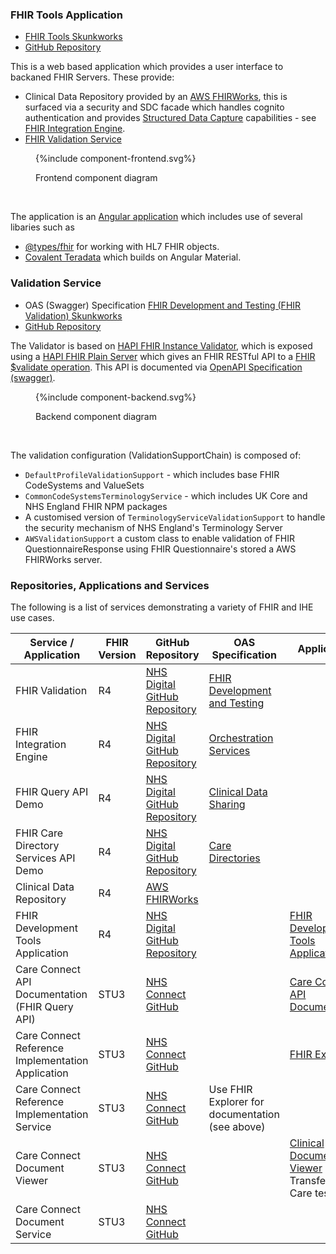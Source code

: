 
### FHIR Tools Application

- [FHIR Tools Skunkworks](https://nhsdigital.github.io/interoperability-standards-tools-skunkworks/)
- [GitHub Repository](https://github.com/NHSDigital/interoperability-standards-tools-skunkworks)

This is a web based application which provides a user interface to backaned FHIR Servers. These provide:

- Clinical Data Repository provided by an [AWS FHIRWorks](https://github.com/aws-solutions/fhir-works-on-aws), this is surfaced via a security and SDC facade which handles cognito authentication and provides [Structured Data Capture](https://build.fhir.org/ig/HL7/sdc/index.html) capabilities - see [FHIR Integration Engine](https://github.com/NHSDigital/IOPS-FHIR-Integration-Engine).
- [FHIR Validation Service](#validation-service)

<figure>
{%include component-frontend.svg%}
<p id="fX.X.X.X-X" class="figureTitle">Frontend component diagram</p>
</figure>
<br clear="all">

The application is an [Angular application](https://angular.dev/overview) which includes use of several libaries such as
- [@types/fhir](https://www.npmjs.com/package/@types/fhir) for working with HL7 FHIR objects.
- [Covalent Teradata](https://teradata.github.io/covalent/v8/#/) which builds on Angular Material.

### Validation Service

- OAS (Swagger) Specification [FHIR Development and Testing (FHIR Validation) Skunkworks](http://lb-fhir-validator-924628614.eu-west-2.elb.amazonaws.com/swagger-ui/index.html)
- [GitHub Repository](https://github.com/NHSDigital/FHIR-Validation)

The Validator is based on [HAPI FHIR Instance Validator](https://hapifhir.io/hapi-fhir/docs/validation/instance_validator.html), which is exposed using a [HAPI FHIR Plain Server](https://hapifhir.io/hapi-fhir/docs/server_plain/server_types.html) which gives an FHIR RESTful API to a [FHIR $validate operation](https://www.hl7.org/fhir/resource-operation-validate.html).
This API is documented via [OpenAPI Specification (swagger)](https://swagger.io/specification/).

<figure>
{%include component-backend.svg%}
<p id="fX.X.X.X-X" class="figureTitle">Backend component diagram</p>
</figure>
<br clear="all">

The validation configuration (ValidationSupportChain) is composed of:

- `DefaultProfileValidationSupport` - which includes base FHIR CodeSystems and ValueSets
- `CommonCodeSystemsTerminologyService` - which includes UK Core and NHS England FHIR NPM packages
- A customised version of `TerminologyServiceValidationSupport` to handle the security mechanism of NHS England's Terminology Server
- `AWSValidationSupport` a custom class to enable validation of FHIR QuestionnaireResponse using FHIR Questionnaire's stored a AWS FHIRWorks server.

### Repositories, Applications and Services

The following is a list of services demonstrating a variety of FHIR and IHE use cases.

| Service / Application                             | FHIR Version | GitHub Repository                                                                                          | OAS Specification                                                                                                    | Application                                                                                                           |
|---------------------------------------------------|--------------|------------------------------------------------------------------------------------------------------------|----------------------------------------------------------------------------------------------------------------------|-----------------------------------------------------------------------------------------------------------------------|
| FHIR Validation                                   | R4           | [NHS Digital GitHub Repository](https://github.com/NHSDigital/FHIR-Validation)                             | [FHIR Development and Testing](http://lb-fhir-validator-924628614.eu-west-2.elb.amazonaws.com/swagger-ui/index.html) |                                                                                                                       |
| FHIR Integration Engine                           | R4           | [NHS Digital GitHub Repository](https://github.com/NHSDigital/IOPS-FHIR-Integration-Engine)                | [Orchestration Services](http://lb-hl7-tie-1794188809.eu-west-2.elb.amazonaws.com/swagger-ui/index.html)             |                                                                                                                       |                                                                                                                                                 
| FHIR Query API Demo                               | R4           | [NHS Digital GitHub Repository](https://github.com/NHSDigital/IOPS-FHIR-QEDm)                              | [Clinical Data Sharing](http://lb-fhir-facade-926707562.eu-west-2.elb.amazonaws.com/swagger-ui/index.html)           |                                                                                                                       |
| FHIR Care Directory Services API Demo             | R4 | [NHS Digital GitHub Repository](https://github.com/NHSDigital/IOPS-FHIR-mCSD) | [Care Directories](http://lb-fhir-mcsd-1736981144.eu-west-2.elb.amazonaws.com/swagger-ui/index.html) | |                                                                                                                      | |
| Clinical Data Repository                          | R4           | [AWS FHIRWorks](https://github.com/aws-solutions/fhir-works-on-aws)                                        |                                                                                                                      |                                                                                                                       |
| FHIR Development Tools Application                | R4           | [NHS Digital GitHub Repository](https://github.com/NHSDigital/interoperability-standards-tools-skunkworks) |                                                                                                                      | [FHIR Development Tools Application](https://nhsdigital.github.io/interoperability-standards-tools-skunkworks/)       |
| Care Connect API Documentation (FHIR Query API)   | STU3         | [NHS Connect GitHub](https://github.com/nhsconnect/CareConnectAPI)                                         |                                                                                                                      | [Care Connect API Documentation](https://nhsconnect.github.io/CareConnectAPI/)                                        |
| Care Connect Reference Implementation Application | STU3         | [NHS Connect GitHub](https://github.com/nhsconnect/ccri-fhir-explorer)                                     |                                                                                                                      | [FHIR Explorer](https://data.developer.nhs.uk/ccri/exp)                                                               | 
| Care Connect Reference Implementation Service     | STU3         | [NHS Connect GitHub](https://github.com/nhsconnect/careconnect-reference-implementation)                   | Use FHIR Explorer for documentation (see above)                                                                      |                                                                                                                       |                                               
| Care Connect Document Viewer                      | STU3         | [NHS Connect GitHub](https://github.com/nhsconnect/careconnect-document-viewer)                            |                                                                                                                      | [Clinical Document Viewer](https://nhsconnect.github.io/careconnect-document-viewer) used in Transfer of Care testing |                                                                                                               
| Care Connect Document Service                     | STU3         | [NHS Connect GitHub](https://github.com/nhsconnect/careconnect-document)                                   |                                                                                                                      |                                                                                                                       |

